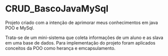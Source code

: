 # CRUD_BascoJavaMySql
Projeto criado com a intenção de aprimorar meus conhecimentos em java POO e MySql.

Trata-se de um mini-sistema que coleta informações de um aluno e as slava em uma base de dados.
Para implementação do projeto foram aplicados conceitos da POO como herança e emcapsulamento.
